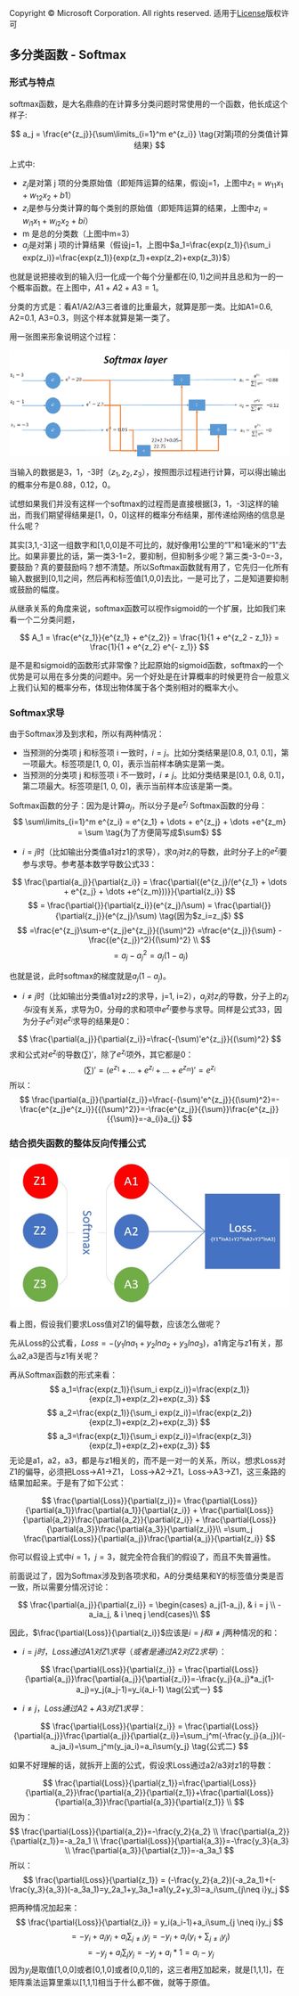 Copyright © Microsoft Corporation. All rights reserved.
  适用于[License](https://github.com/Microsoft/ai-edu/blob/master/LICENSE.md)版权许可


## 多分类函数 - Softmax

### 形式与特点

softmax函数，是大名鼎鼎的在计算多分类问题时常使用的一个函数，他长成这个样子:

$$
a_j = \frac{e^{z_j}}{\sum\limits_{i=1}^m e^{z_i}} \tag{对第j项的分类值计算结果}
$$

上式中:
- $z_j$是对第 j 项的分类原始值（即矩阵运算的结果，假设j=1，上图中$z_1=w_{11}x_1+w_{12}x_2+b1$）
- $z_i$是参与分类计算的每个类别的原始值（即矩阵运算的结果，上图中$z_i=w_{i1}x_1+w_{i2}x_2+bi$）
- m 是总的分类数（上图中m=3）
- $a_j$是对第 j 项的计算结果（假设j=1，上图中$a_1=\frac{exp(z_1)}{\sum_i exp(z_i)}=\frac{exp(z_1)}{exp(z_1)+exp(z_2)+exp(z_3)}$）

也就是说把接收到的输入归一化成一个每个分量都在$(0,1)$之间并且总和为一的一个概率函数。在上图中，$A1+A2+A3=1$。

分类的方式是：看A1/A2/A3三者谁的比重最大，就算是那一类。比如A1=0.6, A2=0.1, A3=0.3，则这个样本就算是第一类了。

用一张图来形象说明这个过程：

<img src=".\Images\7\softmax.png">

当输入的数据是3，1，-3时（$z_1,z_2,z_3$），按照图示过程进行计算，可以得出输出的概率分布是0.88，0.12，0。

试想如果我们并没有这样一个softmax的过程而是直接根据[3，1，-3]这样的输出，而我们期望得结果是[1，0，0]这样的概率分布结果，那传递给网络的信息是什么呢？

其实[3,1,-3]这一组数字和[1,0,0]是不可比的，就好像用1公里的“1”和1毫米的“1”去比。如果非要比的话，第一类3-1=2，要抑制，但抑制多少呢？第三类-3-0=-3，要鼓励？真的要鼓励吗？想不清楚。所以Softmax函数就有用了，它先归一化所有输入数据到[0,1]之间，然后再和标签值[1,0,0]去比，一是可比了，二是知道要抑制或鼓励的幅度。

从继承关系的角度来说，softmax函数可以视作sigmoid的一个扩展，比如我们来看一个二分类问题，

$$
A_1 = \frac{e^{z_1}}{e^{z_1} + e^{z_2}} = \frac{1}{1 + e^{z_2 - z_1}} = \frac{1}{1 + e^{z_2} e^{- z_1}}
$$

是不是和sigmoid的函数形式非常像？比起原始的sigmoid函数，softmax的一个优势是可以用在多分类的问题中。另一个好处是在计算概率的时候更符合一般意义上我们认知的概率分布，体现出物体属于各个类别相对的概率大小。

### Softmax求导

由于Softmax涉及到求和，所以有两种情况：
- 当预测的分类项 j 和标签项 i 一致时，$i=j$。比如分类结果是[0.8, 0.1, 0.1]，第一项最大。标签项是[1, 0, 0]，表示当前样本确实是第一类。
- 当预测的分类项 j 和标签项 i 不一致时，$i \neq j$。比如分类结果是[0.1, 0.8, 0.1]，第二项最大。标签项是[1, 0, 0]，表示当前样本应该是第一类。

Softmax函数的分子：因为是计算$a_j$，所以分子是$e^{z_j}$
Softmax函数的分母：
$$
\sum\limits_{i=1}^m e^{z_i} = e^{z_1} + \dots + e^{z_j} + \dots +e^{z_m} = \sum \tag{为了方便简写成$\sum$}
$$

- $i=j$时（比如输出分类值a1对z1的求导），求$a_j$对$z_i$的导数，此时分子上的$e^{z_j}$要参与求导。参考基本数学导数公式33：

$$
\frac{\partial{a_j}}{\partial{z_i}} = \frac{\partial{(e^{z_j}/(e^{z_1} + \dots + e^{z_j} + \dots +e^{z_m}))}}{\partial{z_i}}
$$
$$
= \frac{\partial{}}{\partial{z_i}}(e^{z_j}/\sum)  = \frac{\partial{}}{\partial{z_j}}(e^{z_j}/\sum) \tag{因为$z_i=z_j$}
$$
$$
=\frac{e^{z_j}\sum-e^{z_j}e^{z_j}}{(\sum)^2} =\frac{e^{z_j}}{\sum} - \frac{(e^{z_j})^2}{(\sum)^2} \\
$$
$$
= a_j-a^2_j=a_j(1-a_j)
$$

也就是说，此时softmax的梯度就是$a_j(1-a_j)$。

- $i \neq j$时（比如输出分类值a1对z2的求导，j=1, i=2），$a_j$对$z_i$的导数，分子上的$z_j与i$没有关系，求导为0，分母的求和项中$e^{z_i}$要参与求导。同样是公式33，因为分子$e^{z_j}$对$e^{z_i}$求导的结果是0：

$$
\frac{\partial{a_j}}{\partial{z_i}}=\frac{-(\sum)'e^{z_j}}{(\sum)^2}
$$
求和公式对$e^{z_i}$的导数$(\sum)'$，除了$e^{z_i}$项外，其它都是0：
$$
(\sum)' = (e^{z_1} + \dots + e^{z_i} + \dots +e^{z_m})'=e^{z_i}
$$
所以：
$$
\frac{\partial{a_j}}{\partial{z_i}}=\frac{-(\sum)'e^{z_j}}{(\sum)^2}=-\frac{e^{z_j}e^{z_i}}{{(\sum)^2}}=-\frac{e^{z_j}}{{\sum}}\frac{e^{z_j}}{{\sum}}=-a_{i}a_{j}
$$

### 结合损失函数的整体反向传播公式

<img src=".\Images\7\Loss-A-Z.jpg">

看上图，假设我们要求Loss值对Z1的偏导数，应该怎么做呢？

先从Loss的公式看，$Loss=-(y_1lna_1+y_2lna_2+y_3lna_3)$，a1肯定与z1有关，那么a2,a3是否与z1有关呢？

再从Softmax函数的形式来看：
$$
a_1=\frac{exp(z_1)}{\sum_i exp(z_i)}=\frac{exp(z_1)}{exp(z_1)+exp(z_2)+exp(z_3)}
$$
$$
a_2=\frac{exp(z_1)}{\sum_i exp(z_i)}=\frac{exp(z_2)}{exp(z_1)+exp(z_2)+exp(z_3)}
$$
$$
a_3=\frac{exp(z_1)}{\sum_i exp(z_i)}=\frac{exp(z_3)}{exp(z_1)+exp(z_2)+exp(z_3)}
$$
无论是a1，a2，a3，都是与z1相关的，而不是一对一的关系，所以，想求Loss对Z1的偏导，必须把Loss->A1->Z1， Loss->A2->Z1，Loss->A3->Z1，这三条路的结果加起来。于是有了如下公式：

$$
\frac{\partial{Loss}}{\partial{z_i}}= \frac{\partial{Loss}}{\partial{a_1}}\frac{\partial{a_1}}{\partial{z_i}} + \frac{\partial{Loss}}{\partial{a_2}}\frac{\partial{a_2}}{\partial{z_i}} + \frac{\partial{Loss}}{\partial{a_3}}\frac{\partial{a_3}}{\partial{z_i}}\\
=\sum_j \frac{\partial{Loss}}{\partial{a_j}}\frac{\partial{a_j}}{\partial{z_i}}
$$

你可以假设上式中$i=1，j=3$，就完全符合我们的假设了，而且不失普遍性。

前面说过了，因为Softmax涉及到各项求和，A的分类结果和Y的标签值分类是否一致，所以需要分情况讨论：

$$
\frac{\partial{a_j}}{\partial{z_i}} = \begin{cases} a_j(1-a_j), & i = j \\ -a_ia_j, & i \neq j \end{cases}\\
$$

因此，$\frac{\partial{Loss}}{\partial{z_i}}$应该是$i=j和i \neq j$两种情况的和：
- $i = j时，Loss通过A1对Z1求导（或者是通过A2对Z2求导）$：

$$
\frac{\partial{Loss}}{\partial{z_i}} = \frac{\partial{Loss}}{\partial{a_j}}\frac{\partial{a_j}}{\partial{z_i}}=-\frac{y_j}{a_j}*a_j(1-a_j)=y_j(a_j-1)=y_i(a_i-1) \tag{公式一}
$$

- $i \neq j，Loss通过A2+A3对Z1求导$：

$$
\frac{\partial{Loss}}{\partial{z_i}} = \frac{\partial{Loss}}{\partial{a_j}}\frac{\partial{a_j}}{\partial{z_i}}=\sum_j^m(-\frac{y_j}{a_j})(-a_ja_i)=\sum_j^m(y_ja_i)=a_i\sum{y_j} \tag{公式二}
$$

如果不好理解的话，就拆开上面的公式，假设求Loss通过a2/a3对z1的导数：

$$
\frac{\partial{Loss}}{\partial{z_1}}=\frac{\partial{Loss}}{\partial{a_2}}\frac{\partial{a_2}}{\partial{z_1}}+\frac{\partial{Loss}}{\partial{a_3}}\frac{\partial{a_3}}{\partial{z_1}} \\
$$
因为：
$$
\frac{\partial{Loss}}{\partial{a_2}}=-\frac{y_2}{a_2} \\
\frac{\partial{a_2}}{\partial{z_1}}=-a_2a_1 \\
\frac{\partial{Loss}}{\partial{a_3}}=-\frac{y_3}{a_3} \\
\frac{\partial{a_3}}{\partial{z_1}}=-a_3a_1
$$
所以：
$$
\frac{\partial{Loss}}{\partial{z_1}} = (-\frac{y_2}{a_2})(-a_2a_1)+(-\frac{y_3}{a_3})(-a_3a_1)=y_2a_1+y_3a_1=a1(y_2+y_3)=a_i\sum_{j\neq i}y_j
$$

把两种情况加起来：
$$
\frac{\partial{Loss}}{\partial{z_i}} = y_i(a_i-1)+a_i\sum_{j \neq i}y_j
$$
$$
=-y_i+a_iy_i+a_i\sum_{j \neq i}y_j =-y_i+a_i(y_i+\sum_{j \neq i}y_j)
$$
$$
=-y_j + a_i\sum_jy_j =-y_j + a_i*1=a_i-y_j
$$
因为$y_j$是取值[1,0,0]或者[0,1,0]或者[0,0,1]的，这三者用$\sum$加起来，就是[1,1,1]，在矩阵乘法运算里乘以[1,1,1]相当于什么都不做，就等于原值。

